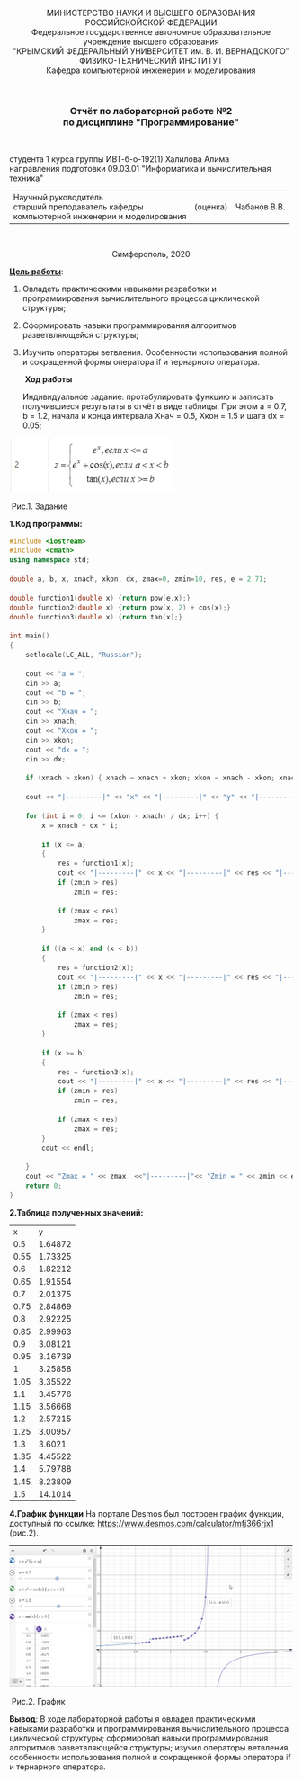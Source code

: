 <p align="center">  МИНИСТЕРСТВО НАУКИ И ВЫСШЕГО ОБРАЗОВАНИЯ РОССИЙСКОЙСКОЙ ФЕДЕРАЦИИ<br/>
Федеральное государственное автономное образовательное учреждение высшего образования
 <br/>
 "КРЫМСКИЙ ФЕДЕРАЛЬНЫЙ УНИВЕРСИТЕТ им. В. И. ВЕРНАДСКОГО"  <br/>
  ФИЗИКО-ТЕХНИЧЕСКИЙ ИНСТИТУТ <br/>
    Кафедра компьютерной инженерии и моделирования<br/></p>

<br/>

### <p align="center">Отчёт по лабораторной работе №2 <br/> по дисциплине "Программирование"</p>

<br/>

студента 1 курса группы ИВТ-б-о-192(1)
Халилова Алима<br/>
направления подготовки 09.03.01 "Информатика и вычислительная техника"  
<table>
<tr><td>Научный руководитель<br/> старший преподаватель кафедры<br/> компьютерной инженерии и моделирования</td>
<td>(оценка)</td>
<td>Чабанов В.В.</td>
</tr>
</table>

<br/>

<p align="center">Симферополь, 2020</p>


**<u>Цель работы</u>**:   

1. Овладеть практическими навыками разработки и программирования вычислительного процесса циклической структуры;

2. Сформировать навыки программирования алгоритмов разветвляющейся структуры;

3. Изучить операторы ветвления. Особенности использования полной и сокращенной формы оператора if и тернарного оператора.

   ​                                                          **Ход работы**

   Индивидуальное задание:  протабулировать функцию и записать получившиеся результаты в отчёт в виде таблицы. При этом a = 0.7, b = 1.2, начала и конца интервала Xнач = 0.5, Xкон = 1.5 и шага dx = 0.05;
   
![](https://github.com/stplzawa/Labs/blob/master/Lab2/Pics/1.png)

 ​                   	   Рис.1. Задание

**1.Код программы:**

```c++
#include <iostream>
#include <cmath>
using namespace std;

double a, b, x, xnach, xkon, dx, zmax=0, zmin=10, res, e = 2.71;

double function1(double x) {return pow(e,x);}
double function2(double x) {return pow(x, 2) + cos(x);}
double function3(double x) {return tan(x);}

int main()
{
	setlocale(LC_ALL, "Russian");

	cout << "a = "; 
	cin >> a;
	cout << "b = "; 
	cin >> b;
	cout << "Xнач = ";
	cin >> xnach;
	cout << "Хкон = "; 
	cin >> xkon;
	cout << "dx = "; 
	cin >> dx;

	if (xnach > xkon) { xnach = xnach + xkon; xkon = xnach - xkon; xnach = xnach - xkon; }

	cout << "|---------|" << "x" << "|---------|" << "y" << "|---------|" << endl;

	for (int i = 0; i <= (xkon - xnach) / dx; i++) {
		x = xnach + dx * i;

		if (x <= a)
		{
			res = function1(x);
			cout << "|---------|" << x << "|---------|" << res << "|---------|";
			if (zmin > res) 
				zmin = res;

			if (zmax < res) 
				zmax = res;
		}

		if ((a < x) and (x < b))
		{
			res = function2(x);
			cout << "|---------|" << x << "|---------|" << res << "|---------|";
			if (zmin > res) 
				zmin = res;

			if (zmax < res) 
				zmax = res;
		}

		if (x >= b)
		{
			res = function3(x);
			cout << "|---------|" << x << "|---------|" << res << "|---------|";
			if (zmin > res)
				zmin = res;

			if (zmax < res)
				zmax = res;
		}
		cout << endl;

	}
	cout << "Zmax = " << zmax  <<"|---------|"<< "Zmin = " << zmin << endl;
	return 0;
}

```

**2.Таблица полученных значений:**
<table> 
 <tr>
    <td> x </td>
    <td> y </td>
    </tr> 
 <tr>
    <td> 0.5 </td>
    <td> 1.64872 </td>
    </tr> 
 <tr>
    <td> 0.55 </td>
    <td> 1.73325 </td>
    </tr> 
 <tr>
    <td> 0.6 </td>
    <td> 1.82212 </td>
    </tr> 
 <tr>
    <td> 0.65 </td>
    <td> 1.91554 </td>
    </tr> 
 <tr>
    <td> 0.7 </td>
    <td> 2.01375 </td>
    </tr> 
 <tr>
    <td> 0.75 </td>
    <td> 2.84869 </td>
    </tr>
 <tr>
    <td> 0.8 </td>
    <td> 2.92225 </td>
    </tr>
 <tr>
    <td> 0.85 </td>
    <td> 2.99963 </td>
    </tr>
 <tr>
    <td> 0.9 </td>
    <td> 3.08121 </td>
    </tr>
 <tr>
    <td> 0.95 </td>
    <td> 3.16739 </td>
    </tr>
 <tr>
    <td> 1 </td>
    <td> 3.25858 </td>
    </tr>
 <tr>
    <td> 1.05 </td>
    <td> 3.35522 </td>
    </tr>
<tr>
    <td> 1.1 </td>
    <td> 3.45776 </td>
    </tr>
 <tr>
    <td> 1.15 </td>
    <td> 3.56668 </td>
    </tr>
 <tr>
    <td> 1.2 </td>
    <td> 2.57215 </td>
    </tr>
<tr>
    <td> 1.25 </td>
    <td> 3.00957 </td>
    </tr>
 <tr>
    <td> 1.3 </td>
    <td> 3.6021 </td>
    </tr>
 <tr>
    <td> 1.35 </td>
    <td> 4.45522 </td>
    </tr>
 <tr>
    <td> 1.4 </td>
    <td> 5.79788 </td>
    </tr>
 <tr>
    <td> 1.45 </td>
    <td> 8.23809 </td>
    </tr>
 <tr>
    <td> 1.5 </td>
    <td> 14.1014 </td>
    </tr>
</table>

**4.График функции**
На портале Desmos был построен график функции, доступный по ссылке: https://www.desmos.com/calculator/mfj366rjx1 (рис.2).

![](https://github.com/stplzawa/Labs/blob/master/Lab2/Pics/2.png)

 ​                    		  Рис.2. График

**Вывод**: В ходе лабораторной работы я овладел практическими навыками разработки и программирования вычислительного процесса циклической структуры; сформировал навыки программирования алгоритмов разветвляющейся структуры; изучил операторы ветвления, особенности использования полной и сокращенной формы оператора if и тернарного оператора.



